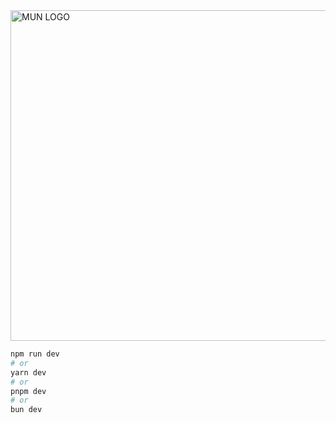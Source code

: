 
<img width="960" height="529" alt="MUN LOGO" src="https://github.com/user-attachments/assets/c5ea02ce-b47a-48ea-bb9d-04f300d1f0f0" />

```bash
npm run dev
# or
yarn dev
# or
pnpm dev
# or
bun dev
```

